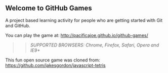## Welcome to GitHub Games

A project based learning activity for people who are getting started with Git and GitHub.

You can play the game at: http://pacificajoe.github.io/github-games/

>> _*SUPPORTED BROWSERS*: Chrome, Firefox, Safari, Opera and IE9+_

This fun open source game was cloned from: https://github.com/jakesgordon/javascript-tetris
